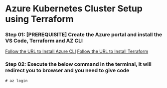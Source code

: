 # Azure Kubernetes Cluster Setup using Terraform

### Step 01: [PREREQUISITE] Create the Azure portal and install the VS Code, Terraform and AZ CLI

[Follow the URL to Install Azure CLI](https://learn.microsoft.com/en-us/cli/azure/install-azure-cli-linux?pivots=apt)
[Follow the URL to Install Terraform](https://developer.hashicorp.com/terraform/install)

### Step 02: Execute the below command in the terminal, it will redirect you to browser and you need to give code
```shell
# az login
```


